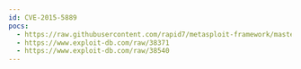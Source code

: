 ```yaml
---
id: CVE-2015-5889
pocs:
  - https://raw.githubusercontent.com/rapid7/metasploit-framework/master/modules/exploits/osx/local/rsh_libmalloc.rb
  - https://www.exploit-db.com/raw/38371
  - https://www.exploit-db.com/raw/38540
---
```

